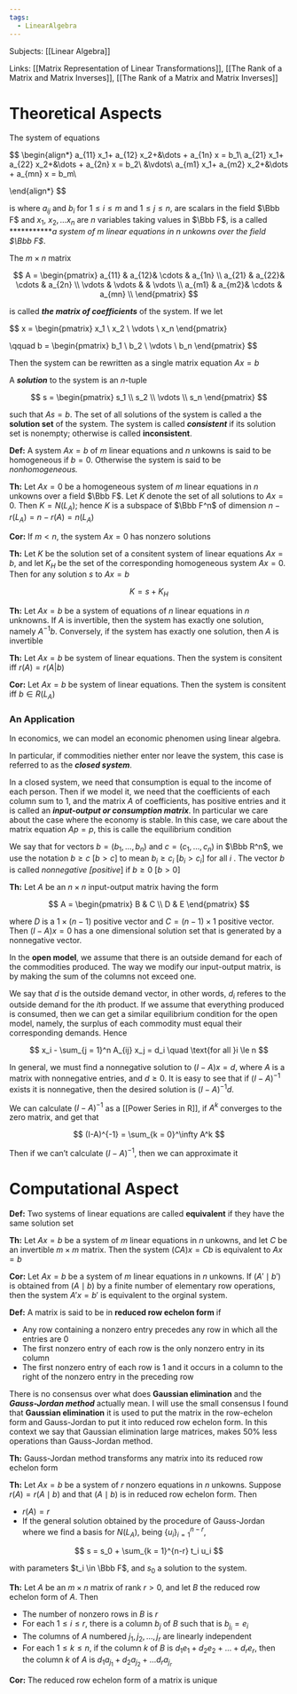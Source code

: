 ```yaml
---
tags:
  - LinearAlgebra
---
```

Subjects: [[Linear Algebra]]

Links: [[Matrix Representation of Linear Transformations]], [[The Rank of a Matrix and Matrix Inverses]], [[The Rank of a Matrix and Matrix Inverses]]
# Theoretical Aspects

The system of equations

$$ \begin{align*} a_{11} x_1+ a_{12} x_2+&\dots + a_{1n} x = b_1\\ a_{21} x_1+ a_{22} x_2+&\dots + a_{2n} x = b_2\\ &\vdots\\ a_{m1} x_1+ a_{m2} x_2+&\dots + a_{mn} x = b_m\\

\end{align*} $$

is where $a_{ij}$ and $b_i$ for $1 \le i \le m$ and $1 \le j \le n$, are scalars in the field $\Bbb F$ and $x_1$, $x_2, \dots x_n$ are $n$ variables taking values in $\Bbb F$, is a called ***********_a system of $m$ linear equations in $n$ unkowns over the field $\Bbb F$_.

The $m \times n$ matrix

$$ A = \begin{pmatrix} a_{11} & a_{12}& \cdots & a_{1n} \\ a_{21} & a_{22}& \cdots & a_{2n} \\ \vdots & \vdots & & \vdots  
\\ a_{m1} & a_{m2}& \cdots & a_{mn} \\ \end{pmatrix} $$

is called _**************the matrix of coefficients**************_ of the system. If we let

$$ x = \begin{pmatrix} x_1 \\ x_2 \\ \vdots \\ x_n \end{pmatrix}

\qquad b = \begin{pmatrix} b_1 \\ b_2 \\ \vdots \\ b_n \end{pmatrix} $$

Then the system can be rewritten as a single matrix equation $Ax = b$

A _********solution********_ to the system is an $n$-tuple

$$ s = \begin{pmatrix} s_1 \\ s_2 \\ \vdots \\ s_n \end{pmatrix} $$

such that $As = b$. The set of all solutions of the system is called a the ************solution set************ of the system. The system is called _**********consistent**********_ if its solution set is nonempty; otherwise is called ************inconsistent************.

**********Def:********** A system $Ax = b$ of $m$ linear equations and $n$ unkowns is said to be homogeneous if $b = 0$. Otherwise the system is said to be _nonhomogeneous._

**********Th:********** Let $Ax = 0$ be a homogeneous system of $m$ linear equations in $n$ unkowns over a field $\Bbb F$. Let $K$ denote the set of all solutions to $Ax = 0$. Then $K = N(L_A)$; hence $K$ is a subspace of $\Bbb F^n$ of dimension $n -r(L_A) = n - r(A) = n(L_A)$

**********Cor:********** If $m < n$, the system $Ax = 0$ has nonzero solutions

**********Th:********** Let $K$ be the solution set of a consitent system of linear equations $Ax =b$, and let $K_H$ be the set of the corresponding homogeneous system $Ax = 0$. Then for any solution $s$ to ${Ax =b}$

$$ K = s + K_H $$

**********Th:********** Let $Ax = b$ be a system of equations of $n$ linear equations in $n$ unknowns. If $A$ is invertible, then the system has exactly one solution, namely $A^{-1} b$. Conversely, if the system has exactly one solution, then $A$ is invertible

************Th:************ Let $Ax = b$ be system of linear equations. Then the system is consitent iff $r(A) = r(A| b)$

********Cor:******** Let $Ax = b$ be system of linear equations. Then the system is consitent iff $b \in R(L_A)$

### An Application

In economics, we can model an economic phenomen using linear algebra.

In particular, if commodities niether enter nor leave the system, this case is referred to as the _**closed system**_.

In a closed system, we need that consumption is equal to the income of each person. Then if we model it, we need that the coefficients of each column sum to $1$, and the matrix $A$ of coefficients, has positive entries and it is called an _**********input-output or consumption matrix**********_. In particular we care about the case where the economy is stable. In this case, we care about the matrix equation $Ap = p$, this is calle the equilibrium condition

We say that for vectors $b = (b_1, \dots, b_n)$ and $c= (c_1, \dots, c_n)$ in $\Bbb R^n$, we use the notation $b \ge c$ $[ b> c]$ to mean $b_i \ge c_i$ $[b_i > c_i]$ for all $i$ . The vector $b$ is called _nonnegative $[$positive_$]$ if $b \ge 0$ $[b >0]$

**********Th:********** Let $A$ be an $n \times n$ input-output matrix having the form

$$ A = \begin{pmatrix} B & C \\ D & E \end{pmatrix} $$

where $D$ is a $1 \times (n-1)$ positive vector and $C= (n-1) \times 1$ positive vector. Then ${(I-A)x = 0}$ has a one dimensional solution set that is generated by a nonnegative vector.

In the **********open model**********, we assume that there is an outside demand for each of the commodities produced. The way we modify our input-output matrix, is by making the sum of the columns not exceed one.

We say that $d$ is the outside demand vector, in other words, $d_i$ referes to the outside demand for the $i$th product. If we assume that everything produced is consumed, then we can get a similar equilibrium condition for the open model, namely, the surplus of each commodity must equal their corresponding demands. Hence

$$ x_i - \sum_{j = 1}^n A_{ij} x_j = d_i \quad \text{for all }i \le n $$

In general, we must find a nonnegative solution to $(I-A)x = d$, where $A$ is a matrix with nonnegative entries, and $d\ge 0$. It is easy to see that if $(I-A)^{-1}$ exists it is nonnegative, then the desired solution is $(I-A)^{-1} d$.

We can calculate $(I -A)^{-1}$ as a [[Power Series in R]], if $A^k$ converges to the zero matrix, and get that

$$ (I-A)^{-1} = \sum_{k = 0}^\infty A^k $$

Then if we can’t calculate $(I-A)^{-1}$, then we can approximate it

# Computational Aspect

**********Def:********** Two systems of linear equations are called **********equivalent********** if they have the same solution set

******Th:****** Let $Ax = b$ be a system of $m$ linear equations in $n$ unkowns, and let $C$ be an invertible $m \times m$ matrix. Then the system $(CA) x= Cb$ is equivalent to $Ax = b$

******Cor:****** Let $Ax = b$ be a system of $m$ linear equations in $n$ unkowns. If $(A' \mid b')$ is obtained from $(A \mid b)$ by a finite number of elementary row operations, then the system $A'x = b'$ is equivalent to the orginal system.

******Def:****** A matrix is said to be in ******reduced row echelon form****** if

- Any row containing a nonzero entry precedes any row in which all the entries are $0$
- The first nonzero entry of each row is the only nonzero entry in its column
- The first nonzero entry of each row is $1$ and it occurs in a column to the right of the nonzero entry in the preceding row

There is no consensus over what does **Gaussian elimination** and the _**Gauss-Jordan method**_ actually mean. I will use the small consensus I found that ********************Gaussian elimination******************** it is used to put the matrix in the row-echelon form and Gauss-Jordan to put it into reduced row echelon form. In this context we say that Gaussian elimination large matrices, makes $50\%$ less operations than Gauss-Jordan method.

****Th:**** Gauss-Jordan method transforms any matrix into its reduced row echelon form

**********Th:********** Let $Ax = b$ be a system of $r$ nonzero equations in $n$ unkowns. Suppose ${r(A) = r(A \mid b)}$ and that $(A \mid b)$ is in reduced row echelon form. Then

- $r(A) = r$
- If the general solution obtained by the procedure of Gauss-Jordan where we find a basis for $N(L_A)$, being $\{ u_i\}_{i =1}^{n-r}$,

$$ s = s_0 + \sum_{k = 1}^{n-r} t_i u_i $$

with parameters $t_i \in \Bbb F$, and $s_0$ a solution to the system.

********Th:******** Let $A$ be an $m \times n$ matrix of rank $r>0$, and let $B$ the reduced row echelon form of $A$. Then

- The number of nonzero rows in $B$ is $r$
- For each $1 \le i \le r$, there is a column $b_j$ of $B$ such that is $b_{j_i} = e_i$
- The columns of $A$ numbered $j_1, j_2, \dots, j_r$ are linearly independent
- For each $1 \le k \le n$, if the column $k$ of $B$ is $d_1 e_1+ d_2e_2+\dots+d_r e_r$, then the column $k$ of $A$ is $d_1a_{j_1}+d_2a_{j_2}+ \dots d_ra_{j_r}$

************Cor:************ The reduced row echelon form of a matrix is unique